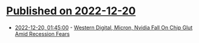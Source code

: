 # [Published on 2022-12-20](index.md)

* [2022-12-20, 01:45:00](https://soylentnews.org/article.pl?sid=22/12/19/0115233&from=rss) - [ Western Digital, Micron, Nvidia Fall On Chip Glut Amid Recession Fears ](https://soylentnews.org/article.pl?sid=22/12/19/0115233&from=rss)
